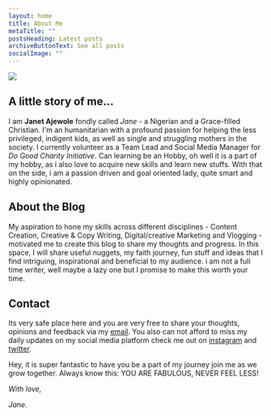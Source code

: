 ```yaml
---
layout: home
title: About Me
metaTitle: ""
postsHeading: Latest posts
archiveButtonText: See all posts
socialImage: ""
---
```



![](/images/fav.jpg)

## **A little story of me...**

I am **Janet Ajewole** fondly called *Jane -* a Nigerian and a Grace-filled Christian. I'm an humanitarian with a profound passion for helping the less privileged, indigent kids, as well as single and struggling mothers in the society. I currently volunteer as a Team Lead and Social Media Manager for *Do Good Charity Initiative*. Can learning be an Hobby, oh well it is a part of my hobby, as i also love to acquire new skills and learn new stuffs. With that on the side, i am a passion driven and goal oriented  lady, quite smart and highly opinionated. 

## **About the Blog**

My aspiration to hone my skills across different disciplines - Content Creation, Creative & Copy Writing, Digital/creative Marketing and Vlogging - motivated me to create this blog to share my thoughts and progress. In this space, I will share useful nuggets, my faith journey, fun stuff and ideas that I find intriguing, inspirational and beneficial to my audience. i am not a full time writer, well maybe a lazy one but I promise to make this worth your time. 

## **Contact**

Its very safe place here and you are very free to share your thoughts, opinions and feedback via my [email](ajewoleglory@gmail.com).  You also can not afford to miss my daily updates on my social media platform check me out on [instagram](https://www.instagram.com/jane_vigour/) and [twitter](https://twitter.com/JaneVigour). 

Hey, it is super fantastic to have you be a part of my journey join me as we grow together. Always know this: YOU ARE FABULOUS, NEVER FEEL LESS! 

*With love,* 

*Jane.*